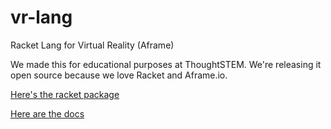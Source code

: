 # vr-lang
Racket Lang for Virtual Reality (Aframe)

We made this for educational purposes at ThoughtSTEM.  We're releasing it open source because we love Racket and Aframe.io.

[Here's the racket package](https://pkgd.racket-lang.org/pkgn/package/vr-lang)

[Here are the docs](http://docs.racket-lang.org/vr-lang/index.html)

